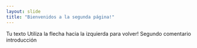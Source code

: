 ```yaml
---
layout: slide
title: "Bienvenidos a la segunda página!"
---
```

Tu texto
Utiliza la flecha hacia la izquierda para volver!
Segundo comentario introducción
